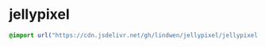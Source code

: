 # jellypixel

```css
@import url("https://cdn.jsdelivr.net/gh/lindwen/jellypixel/jellypixel.css");
```
